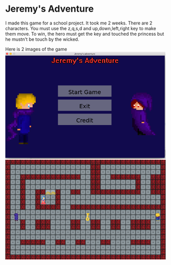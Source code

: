 # Jeremy's Adventure
I made this game for a school project.
It took me 2 weeks.
There are 2 characters.
You must use the z,q,s,d and up,down,left,right key to make them move.
To win, the hero must get the key and touched the princess but he mustn't be touch by the wicked.

Here is 2 images of the game
![main menu](menu.png)
![level](level.png)

